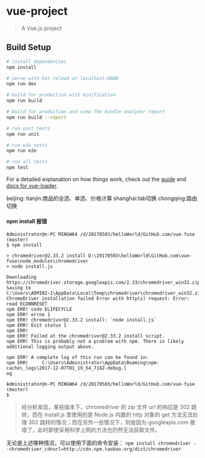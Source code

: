 # vue-project

> A Vue.js project

## Build Setup

``` bash
# install dependencies
npm install

# serve with hot reload at localhost:8080
npm run dev

# build for production with minification
npm run build

# build for production and view the bundle analyzer report
npm run build --report

# run unit tests
npm run unit

# run e2e tests
npm run e2e

# run all tests
npm test
```

For a detailed explanation on how things work, check out the [guide](http://vuejs-templates.github.io/webpack/) and [docs for vue-loader](http://vuejs.github.io/vue-loader).

beijing:
tianjin:商品的全选、单选、价格计算
shanghai:tab切换
chongqing:路由切换


#### npm install 报错 

```
Administrator@n-PC MINGW64 /d/20170503/helloWorld/GitHub.com/vue-fuse (master)
$ npm install

> chromedriver@2.33.2 install D:\20170503\helloWorld\GitHub.com\vue-fuse\node_modules\chromedriver
> node install.js

Downloading https://chromedriver.storage.googleapis.com/2.33/chromedriver_win32.zip
Saving to C:\Users\ADMINI~1\AppData\Local\Temp\chromedriver\chromedriver_win32.zip
ChromeDriver installation failed Error with http(s) request: Error: read ECONNRESET
npm ERR! code ELIFECYCLE
npm ERR! errno 1
npm ERR! chromedriver@2.33.2 install: `node install.js`
npm ERR! Exit status 1
npm ERR!
npm ERR! Failed at the chromedriver@2.33.2 install script.
npm ERR! This is probably not a problem with npm. There is likely additional logging output above.

npm ERR! A complete log of this run can be found in:
npm ERR!     C:\Users\Administrator\AppData\Roaming\npm-cache\_logs\2017-12-07T01_19_54_718Z-debug.l
og

Administrator@n-PC MINGW64 /d/20170503/helloWorld/GitHub.com/vue-fuse (master)
$
```

> 经分析发现，某些版本下，chromedriver 的 zip 文件 url 的响应是 302 跳转，而在 install.js 里使用的是 Node.js 内置的 http 对象的 get 方法无法处理 302 跳转的情况；而在另外一些情况下，则是因为 googleapis.com 被墙了，此时即使采用科学上网的方法也仍然无法获取文件。

无论是上述哪种情况，可以使用下面的命令安装：
`npm install chromedriver --chromedriver_cdnurl=http://cdn.npm.taobao.org/dist/chromedriver`

